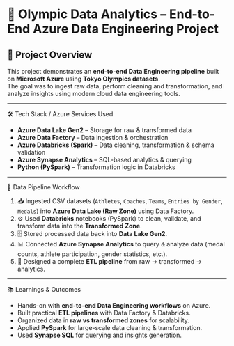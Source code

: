 # 🏅 Olympic Data Analytics – End-to-End Azure Data Engineering Project

## 📌 Project Overview
This project demonstrates an **end-to-end Data Engineering pipeline** built on **Microsoft Azure** using **Tokyo Olympics datasets**.  
The goal was to ingest raw data, perform cleaning and transformation, and analyze insights using modern cloud data engineering tools.

---

🛠️ Tech Stack / Azure Services Used
- **Azure Data Lake Gen2** – Storage for raw & transformed data
- **Azure Data Factory** – Data ingestion & orchestration
- **Azure Databricks (Spark)** – Data cleaning, transformation & schema validation
- **Azure Synapse Analytics** – SQL-based analytics & querying
- **Python (PySpark)** – Transformation logic in Databricks

---

🔄 Data Pipeline Workflow
1. 📥 Ingested CSV datasets (`Athletes`, `Coaches`, `Teams`, `Entries by Gender`, `Medals`) into **Azure Data Lake (Raw Zone)** using Data Factory.  
2. ⚙️ Used **Databricks** notebooks (PySpark) to clean, validate, and transform data into the **Transformed Zone**.  
3. 🗄️ Stored processed data back into **Data Lake Gen2**.  
4. 📊 Connected **Azure Synapse Analytics** to query & analyze data (medal counts, athlete participation, gender statistics, etc.).  
5. 🔗 Designed a complete **ETL pipeline** from raw → transformed → analytics.  

---

📚 Learnings & Outcomes
- Hands-on with **end-to-end Data Engineering workflows** on Azure.  
- Built practical **ETL pipelines** with Data Factory & Databricks.  
- Organized data in **raw vs transformed zones** for scalability.  
- Applied **PySpark** for large-scale data cleaning & transformation.  
- Used **Synapse SQL** for querying and insights generation.  
